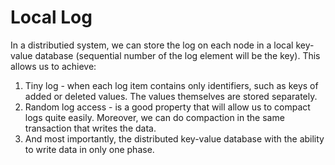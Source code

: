 # Local Log
In a distributied system, we can store the log on each node in a local key-value
database (sequential number of the log element will be the key). This allows us 
to achieve:
1. Tiny log - when each log item contains only identifiers, such as keys of 
   added or deleted values. The values themselves are stored separately.
2. Random log access - is a good property that will allow us to compact logs 
   quite easily. Moreover, we can do compaction in the same transaction that 
   writes the data.
3. And most importantly, the distributed key-value database with the ability to 
   write data in only one phase.